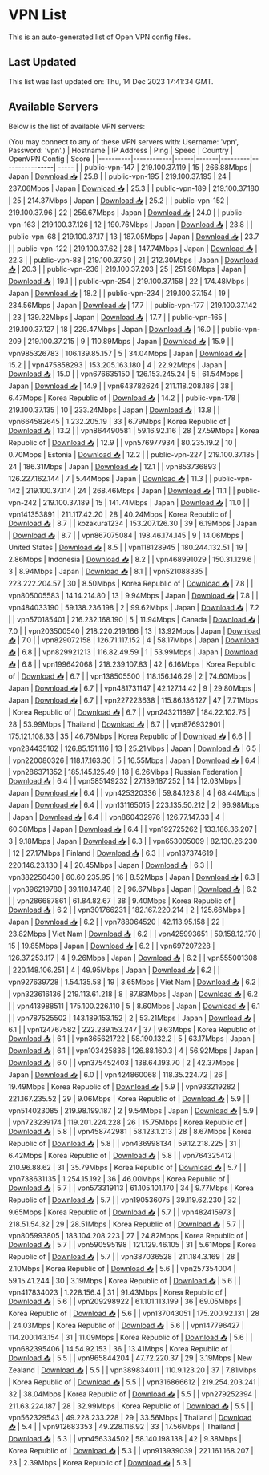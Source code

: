 # VPN List

This is an auto-generated list of Open VPN config files.

## Last Updated

This list was last updated on: Thu, 14 Dec 2023 17:41:34 GMT.

## Available Servers

Below is the list of available VPN servers:

(You may connect to any of these VPN servers with: Username: 'vpn', Password: 'vpn'.)
| Hostname | IP Address | Ping | Speed | Country | OpenVPN Config | Score |
|----------|------------|------|-------|---------|----------------| ----- |
| public-vpn-147 | 219.100.37.119 | 15 | 266.88Mbps | Japan | [Download 📥](./configs/server_0_JP.ovpn) | 25.8 |
| public-vpn-195 | 219.100.37.195 | 24 | 237.06Mbps | Japan | [Download 📥](./configs/server_1_JP.ovpn) | 25.3 |
| public-vpn-189 | 219.100.37.180 | 25 | 214.37Mbps | Japan | [Download 📥](./configs/server_2_JP.ovpn) | 25.2 |
| public-vpn-152 | 219.100.37.96 | 22 | 256.67Mbps | Japan | [Download 📥](./configs/server_3_JP.ovpn) | 24.0 |
| public-vpn-163 | 219.100.37.126 | 12 | 190.76Mbps | Japan | [Download 📥](./configs/server_4_JP.ovpn) | 23.8 |
| public-vpn-68 | 219.100.37.17 | 13 | 187.05Mbps | Japan | [Download 📥](./configs/server_5_JP.ovpn) | 23.7 |
| public-vpn-122 | 219.100.37.62 | 28 | 147.74Mbps | Japan | [Download 📥](./configs/server_6_JP.ovpn) | 22.3 |
| public-vpn-88 | 219.100.37.30 | 21 | 212.30Mbps | Japan | [Download 📥](./configs/server_7_JP.ovpn) | 20.3 |
| public-vpn-236 | 219.100.37.203 | 25 | 251.98Mbps | Japan | [Download 📥](./configs/server_8_JP.ovpn) | 19.1 |
| public-vpn-254 | 219.100.37.158 | 22 | 174.48Mbps | Japan | [Download 📥](./configs/server_9_JP.ovpn) | 18.2 |
| public-vpn-234 | 219.100.37.154 | 19 | 234.56Mbps | Japan | [Download 📥](./configs/server_10_JP.ovpn) | 17.7 |
| public-vpn-177 | 219.100.37.142 | 23 | 139.22Mbps | Japan | [Download 📥](./configs/server_11_JP.ovpn) | 17.7 |
| public-vpn-165 | 219.100.37.127 | 18 | 229.47Mbps | Japan | [Download 📥](./configs/server_12_JP.ovpn) | 16.0 |
| public-vpn-209 | 219.100.37.215 | 9 | 110.89Mbps | Japan | [Download 📥](./configs/server_13_JP.ovpn) | 15.9 |
| vpn985326783 | 106.139.85.157 | 5 | 34.04Mbps | Japan | [Download 📥](./configs/server_14_JP.ovpn) | 15.2 |
| vpn475858293 | 153.205.163.180 | 4 | 22.92Mbps | Japan | [Download 📥](./configs/server_15_JP.ovpn) | 15.0 |
| vpn676635150 | 126.153.245.24 | 5 | 61.54Mbps | Japan | [Download 📥](./configs/server_16_JP.ovpn) | 14.9 |
| vpn643782624 | 211.118.208.186 | 38 | 6.47Mbps | Korea Republic of | [Download 📥](./configs/server_17_KR.ovpn) | 14.2 |
| public-vpn-178 | 219.100.37.135 | 10 | 233.24Mbps | Japan | [Download 📥](./configs/server_18_JP.ovpn) | 13.8 |
| vpn664582645 | 1.232.205.19 | 33 | 6.79Mbps | Korea Republic of | [Download 📥](./configs/server_19_KR.ovpn) | 13.2 |
| vpn864490581 | 59.16.92.116 | 28 | 27.59Mbps | Korea Republic of | [Download 📥](./configs/server_20_KR.ovpn) | 12.9 |
| vpn576977934 | 80.235.19.2 | 10 | 0.70Mbps | Estonia | [Download 📥](./configs/server_21_EE.ovpn) | 12.2 |
| public-vpn-227 | 219.100.37.185 | 24 | 186.31Mbps | Japan | [Download 📥](./configs/server_22_JP.ovpn) | 12.1 |
| vpn853736893 | 126.227.162.144 | 7 | 5.44Mbps | Japan | [Download 📥](./configs/server_23_JP.ovpn) | 11.3 |
| public-vpn-142 | 219.100.37.114 | 24 | 268.46Mbps | Japan | [Download 📥](./configs/server_24_JP.ovpn) | 11.1 |
| public-vpn-242 | 219.100.37.189 | 15 | 141.74Mbps | Japan | [Download 📥](./configs/server_25_JP.ovpn) | 11.0 |
| vpn141353891 | 211.117.42.20 | 28 | 40.24Mbps | Korea Republic of | [Download 📥](./configs/server_26_KR.ovpn) | 8.7 |
| kozakura1234 | 153.207.126.30 | 39 | 6.19Mbps | Japan | [Download 📥](./configs/server_27_JP.ovpn) | 8.7 |
| vpn867075084 | 198.46.174.145 | 9 | 14.06Mbps | United States | [Download 📥](./configs/server_28_US.ovpn) | 8.5 |
| vpn118128945 | 180.244.132.51 | 19 | 2.86Mbps | Indonesia | [Download 📥](./configs/server_29_ID.ovpn) | 8.2 |
| vpn468991029 | 150.31.129.6 | 3 | 8.94Mbps | Japan | [Download 📥](./configs/server_30_JP.ovpn) | 8.1 |
| vpn521088335 | 223.222.204.57 | 30 | 8.50Mbps | Korea Republic of | [Download 📥](./configs/server_31_KR.ovpn) | 7.8 |
| vpn805005583 | 14.14.214.80 | 13 | 9.94Mbps | Japan | [Download 📥](./configs/server_32_JP.ovpn) | 7.8 |
| vpn484033190 | 59.138.236.198 | 2 | 99.62Mbps | Japan | [Download 📥](./configs/server_33_JP.ovpn) | 7.2 |
| vpn570185401 | 216.232.168.190 | 5 | 11.94Mbps | Canada | [Download 📥](./configs/server_34_CA.ovpn) | 7.0 |
| vpn203500540 | 218.220.219.166 | 13 | 13.92Mbps | Japan | [Download 📥](./configs/server_35_JP.ovpn) | 7.0 |
| vpn829072158 | 126.71.117.152 | 4 | 58.17Mbps | Japan | [Download 📥](./configs/server_36_JP.ovpn) | 6.8 |
| vpn829921213 | 116.82.49.59 | 1 | 53.99Mbps | Japan | [Download 📥](./configs/server_37_JP.ovpn) | 6.8 |
| vpn199642068 | 218.239.107.83 | 42 | 6.16Mbps | Korea Republic of | [Download 📥](./configs/server_38_KR.ovpn) | 6.7 |
| vpn138505500 | 118.156.146.29 | 2 | 74.60Mbps | Japan | [Download 📥](./configs/server_39_JP.ovpn) | 6.7 |
| vpn481731147 | 42.127.14.42 | 9 | 29.80Mbps | Japan | [Download 📥](./configs/server_40_JP.ovpn) | 6.7 |
| vpn227223638 | 115.86.136.127 | 47 | 7.71Mbps | Korea Republic of | [Download 📥](./configs/server_41_KR.ovpn) | 6.7 |
| vpn243211697 | 184.22.102.75 | 28 | 53.99Mbps | Thailand | [Download 📥](./configs/server_42_TH.ovpn) | 6.7 |
| vpn876932901 | 175.121.108.33 | 35 | 46.76Mbps | Korea Republic of | [Download 📥](./configs/server_43_KR.ovpn) | 6.6 |
| vpn234435162 | 126.85.151.116 | 13 | 25.21Mbps | Japan | [Download 📥](./configs/server_44_JP.ovpn) | 6.5 |
| vpn220080326 | 118.17.163.36 | 5 | 16.55Mbps | Japan | [Download 📥](./configs/server_45_JP.ovpn) | 6.4 |
| vpn286371352 | 185.145.125.49 | 18 | 6.26Mbps | Russian Federation | [Download 📥](./configs/server_46_RU.ovpn) | 6.4 |
| vpn585149232 | 27.139.187.252 | 14 | 12.03Mbps | Japan | [Download 📥](./configs/server_47_JP.ovpn) | 6.4 |
| vpn425320336 | 59.84.123.8 | 4 | 68.44Mbps | Japan | [Download 📥](./configs/server_48_JP.ovpn) | 6.4 |
| vpn131165015 | 223.135.50.212 | 2 | 96.98Mbps | Japan | [Download 📥](./configs/server_49_JP.ovpn) | 6.4 |
| vpn860432976 | 126.77.147.33 | 4 | 60.38Mbps | Japan | [Download 📥](./configs/server_50_JP.ovpn) | 6.4 |
| vpn192725262 | 133.186.36.207 | 3 | 9.18Mbps | Japan | [Download 📥](./configs/server_51_JP.ovpn) | 6.3 |
| vpn653005009 | 82.130.26.230 | 12 | 27.17Mbps | Finland | [Download 📥](./configs/server_52_FI.ovpn) | 6.3 |
| vpn137374619 | 220.146.23.130 | 4 | 20.45Mbps | Japan | [Download 📥](./configs/server_53_JP.ovpn) | 6.3 |
| vpn382250430 | 60.60.235.95 | 16 | 8.52Mbps | Japan | [Download 📥](./configs/server_54_JP.ovpn) | 6.3 |
| vpn396219780 | 39.110.147.48 | 2 | 96.67Mbps | Japan | [Download 📥](./configs/server_55_JP.ovpn) | 6.2 |
| vpn286687861 | 61.84.82.67 | 38 | 9.40Mbps | Korea Republic of | [Download 📥](./configs/server_56_KR.ovpn) | 6.2 |
| vpn301766231 | 182.167.220.214 | 2 | 125.66Mbps | Japan | [Download 📥](./configs/server_57_JP.ovpn) | 6.2 |
| vpn788064520 | 42.113.95.158 | 22 | 23.82Mbps | Viet Nam | [Download 📥](./configs/server_58_VN.ovpn) | 6.2 |
| vpn425993651 | 59.158.12.170 | 15 | 19.85Mbps | Japan | [Download 📥](./configs/server_59_JP.ovpn) | 6.2 |
| vpn697207228 | 126.37.253.117 | 4 | 9.26Mbps | Japan | [Download 📥](./configs/server_60_JP.ovpn) | 6.2 |
| vpn555001308 | 220.148.106.251 | 4 | 49.95Mbps | Japan | [Download 📥](./configs/server_61_JP.ovpn) | 6.2 |
| vpn927639728 | 1.54.135.58 | 19 | 3.65Mbps | Viet Nam | [Download 📥](./configs/server_62_VN.ovpn) | 6.2 |
| vpn323616136 | 219.113.61.218 | 8 | 87.83Mbps | Japan | [Download 📥](./configs/server_63_JP.ovpn) | 6.2 |
| vpn413988511 | 175.100.226.110 | 5 | 8.60Mbps | Japan | [Download 📥](./configs/server_64_JP.ovpn) | 6.1 |
| vpn787525502 | 143.189.153.152 | 2 | 53.21Mbps | Japan | [Download 📥](./configs/server_65_JP.ovpn) | 6.1 |
| vpn124767582 | 222.239.153.247 | 37 | 9.63Mbps | Korea Republic of | [Download 📥](./configs/server_66_KR.ovpn) | 6.1 |
| vpn365621722 | 58.190.132.2 | 5 | 63.17Mbps | Japan | [Download 📥](./configs/server_67_JP.ovpn) | 6.1 |
| vpn103425836 | 126.88.160.3 | 4 | 56.92Mbps | Japan | [Download 📥](./configs/server_68_JP.ovpn) | 6.0 |
| vpn375452403 | 138.64.193.70 | 2 | 42.37Mbps | Japan | [Download 📥](./configs/server_69_JP.ovpn) | 6.0 |
| vpn424860068 | 118.35.224.72 | 26 | 19.49Mbps | Korea Republic of | [Download 📥](./configs/server_70_KR.ovpn) | 5.9 |
| vpn933219282 | 221.167.235.52 | 29 | 9.06Mbps | Korea Republic of | [Download 📥](./configs/server_71_KR.ovpn) | 5.9 |
| vpn514023085 | 219.98.199.187 | 2 | 9.54Mbps | Japan | [Download 📥](./configs/server_72_JP.ovpn) | 5.9 |
| vpn723239174 | 119.201.224.228 | 26 | 15.75Mbps | Korea Republic of | [Download 📥](./configs/server_73_KR.ovpn) | 5.8 |
| vpn458742981 | 58.123.1.213 | 28 | 8.67Mbps | Korea Republic of | [Download 📥](./configs/server_74_KR.ovpn) | 5.8 |
| vpn436998134 | 59.12.218.225 | 31 | 6.42Mbps | Korea Republic of | [Download 📥](./configs/server_75_KR.ovpn) | 5.8 |
| vpn764325412 | 210.96.88.62 | 31 | 35.79Mbps | Korea Republic of | [Download 📥](./configs/server_76_KR.ovpn) | 5.7 |
| vpn738631135 | 1.254.15.192 | 36 | 46.00Mbps | Korea Republic of | [Download 📥](./configs/server_77_KR.ovpn) | 5.7 |
| vpn573319113 | 61.105.101.170 | 34 | 9.77Mbps | Korea Republic of | [Download 📥](./configs/server_78_KR.ovpn) | 5.7 |
| vpn190536075 | 39.119.62.230 | 32 | 9.65Mbps | Korea Republic of | [Download 📥](./configs/server_79_KR.ovpn) | 5.7 |
| vpn482415973 | 218.51.54.32 | 29 | 28.51Mbps | Korea Republic of | [Download 📥](./configs/server_80_KR.ovpn) | 5.7 |
| vpn805993805 | 183.104.208.223 | 27 | 24.82Mbps | Korea Republic of | [Download 📥](./configs/server_81_KR.ovpn) | 5.7 |
| vpn590595198 | 121.129.46.105 | 31 | 5.61Mbps | Korea Republic of | [Download 📥](./configs/server_82_KR.ovpn) | 5.7 |
| vpn387036528 | 211.184.3.169 | 28 | 2.10Mbps | Korea Republic of | [Download 📥](./configs/server_83_KR.ovpn) | 5.6 |
| vpn257354004 | 59.15.41.244 | 30 | 3.19Mbps | Korea Republic of | [Download 📥](./configs/server_84_KR.ovpn) | 5.6 |
| vpn417834023 | 1.228.156.4 | 31 | 91.43Mbps | Korea Republic of | [Download 📥](./configs/server_85_KR.ovpn) | 5.6 |
| vpn209298922 | 61.101.113.199 | 36 | 69.05Mbps | Korea Republic of | [Download 📥](./configs/server_86_KR.ovpn) | 5.6 |
| vpn137043051 | 175.200.92.131 | 28 | 24.03Mbps | Korea Republic of | [Download 📥](./configs/server_87_KR.ovpn) | 5.6 |
| vpn147796427 | 114.200.143.154 | 31 | 11.09Mbps | Korea Republic of | [Download 📥](./configs/server_88_KR.ovpn) | 5.6 |
| vpn682395406 | 14.54.92.153 | 36 | 13.41Mbps | Korea Republic of | [Download 📥](./configs/server_89_KR.ovpn) | 5.5 |
| vpn965844204 | 47.72.220.37 | 29 | 3.19Mbps | New Zealand | [Download 📥](./configs/server_90_NZ.ovpn) | 5.5 |
| vpn389834011 | 110.9.123.20 | 37 | 7.81Mbps | Korea Republic of | [Download 📥](./configs/server_91_KR.ovpn) | 5.5 |
| vpn316866612 | 219.254.203.241 | 32 | 38.04Mbps | Korea Republic of | [Download 📥](./configs/server_92_KR.ovpn) | 5.5 |
| vpn279252394 | 211.63.224.187 | 28 | 32.99Mbps | Korea Republic of | [Download 📥](./configs/server_93_KR.ovpn) | 5.5 |
| vpn562329543 | 49.228.233.228 | 29 | 33.56Mbps | Thailand | [Download 📥](./configs/server_94_TH.ovpn) | 5.4 |
| vpn912683353 | 49.228.116.92 | 33 | 17.56Mbps | Thailand | [Download 📥](./configs/server_95_TH.ovpn) | 5.3 |
| vpn456334502 | 58.140.198.138 | 42 | 9.38Mbps | Korea Republic of | [Download 📥](./configs/server_96_KR.ovpn) | 5.3 |
| vpn913939039 | 221.161.168.207 | 23 | 2.39Mbps | Korea Republic of | [Download 📥](./configs/server_97_KR.ovpn) | 5.3 |

